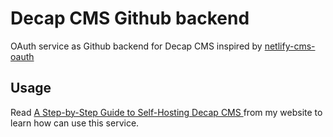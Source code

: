 # Decap CMS Github backend

OAuth service as Github backend for Decap CMS inspired by [netlify-cms-oauth](https://github.com/ublabs/netlify-cms-oauth)

## Usage

Read [A Step-by-Step Guide to Self-Hosting Decap CMS
](https://www.njfamirm.ir/en/blog/self-hosting-decap-cms/) from my website to learn how can use this service.
